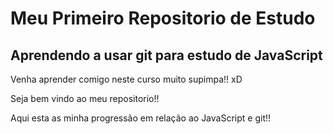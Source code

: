 # Meu Primeiro Repositorio de Estudo
## Aprendendo a usar git para estudo de JavaScript

Venha aprender comigo neste curso muito supimpa!! xD

Seja bem vindo ao meu repositorio!!

Aqui esta as minha progressão em relação ao JavaScript e git!!